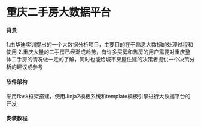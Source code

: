 # 重庆二手房大数据平台
#### 背景
1.由华迪实训提出的一个大数据分析项目，主要目的在于熟悉大数据的处理过程和使用
2.重庆大量的二手房已经渐成趋势，有许多买房和售房的用户需要对重庆整体二手房的情况做一定的了解，同时也能给城市房屋住建的决策者提供一个决策分析的建议或参考
#### 软件架构
采用flask框架搭建，使用Jinja2模板系统和template模板引擎进行大数据平台的开发


#### 安装教程

